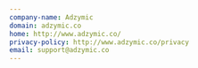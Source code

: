 ```yaml
---
company-name: Adzymic
domain: adzymic.co
home: http://www.adzymic.co/
privacy-policy: http://www.adzymic.co/privacy
email: support@adzymic.co
---
```




